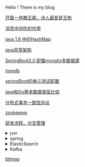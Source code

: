 Hello ! There is my blog
<div style='display: none'>
<details>
    <summary>链接集合</summary>
    <ul>
        <li><a href='https://www.baidu.com'>示例链接</a></li>
        <li>asfja</li>
    </ul>
</details>
</div>

[开篇一序滕王阁，诗人最爱是王勃](https://github.com/GoodRunner/GoodRunner.github.io/blob/master/tengwanggexu.md)

[消息中间件的作用](https://github.com/GoodRunner/java-pack/tree/master/mq)

[java 1.8 中的HashMap]()  

[java异常架构](https://github.com/GoodRunner/GoodRunner.github.io/blob/master/java_exception.MD)

[SpringBoot2.0 配置mynatis多数据源](https://github.com/GoodRunner/java-pack/blob/master/mybatis/MultiDataSource.MD)

[innodb](https://github.com/GoodRunner/GoodRunner.github.io/blob/master/INNODB.MD)

[springBoot的单元测试配置](https://github.com/GoodRunner/GoodRunner.github.io/blob/master/springboot-junit.MD)

[java和Go基本数据类型比较](https://github.com/GoodRunner/GoodRunner.github.io/blob/master/javaAndGoDataTypeCompare.md)  

[分布式事务一致性协议](https://github.com/GoodRunner/GoodRunner.github.io/blob/master/%E5%88%86%E5%B8%83%E5%BC%8F%E4%BA%8B%E5%8A%A1%E4%B8%80%E8%87%B4%E6%80%A7%E5%8D%8F%E8%AE%AE.MD)

[zookeeper](https://github.com/GoodRunner/java-pack/blob/master/zookeeper/src/main/resources/zk.MD)
  
[研发流程，分支管理](https://github.com/GoodRunner/GoodRunner.github.io/blob/master/process.MD)
  
<details>
    <summary>jvm</summary>
    <ul>
        <li><a href='https://github.com/GoodRunner/GoodRunner.github.io/blob/master/jvm/JVM-runtime-area.md'>运行时数据区</a></li>
    </ul>
</details>  
  
<details>
    <summary>spring</summary>
    <ul>
        <li><a href='https://github.com/GoodRunner/GoodRunner.github.io/blob/master/spring/spring%E4%BA%8B%E5%8A%A1%E4%BC%A0%E6%92%AD%E6%9C%BA%E5%88%B6.MD'>spring事务传播机制</a></li>
    </ul>
</details>
<details>
    <summary>ElasticSearch</summary>
    <ul>
        <li><a href='https://github.com/GoodRunner/GoodRunner.github.io/blob/master/elasticSearch.md'>ElasticSearch入门</a></li>
    </ul>
    <ul>
        <li><a href='https://github.com/GoodRunner/GoodRunner.github.io/blob/master/elasticsearch/分片.MD'>分片</a></li>
    </ul>
    <ul>
        <li><a href='https://github.com/GoodRunner/GoodRunner.github.io/blob/master/elasticsearch/mapping.MD'>mapping</a></li>
    </ul>
    <ul>
        <li><a href='https://github.com/GoodRunner/GoodRunner.github.io/blob/master/elasticsearch/倒排索引.MD'>倒排索引</a></li>
    </ul>
    <ul>
        <li><a href='https://github.com/GoodRunner/GoodRunner.github.io/blob/master/elasticsearch/集群.MD'>集群</a></li>
    </ul>
</details>
<details>
    <summary>Kafka</summary>
    <ul>
        <li><a href='https://github.com/GoodRunner/java-pack/blob/master/mq/KAFKA.MD'>kafka</a></li>
    </ul>
    <ul>
        <li><a href='https://github.com/GoodRunner/java-pack/blob/master/mq/KAFKA_CONFIG.MD'>配置</a></li>
    </ul>
    <ul>
        <li><a href='https://github.com/GoodRunner/java-pack/blob/master/mq/KAFKA_PRODUCER.MD'>生产者、消费者</a></li>
    </ul>
</details>  

[bitmap](https://github.com/GoodRunner/GoodRunner.github.io/blob/master/bitmap.MD)
